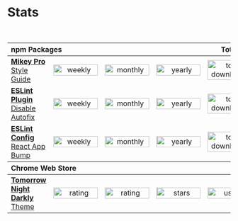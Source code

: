 <h1 text-align="center">Stats</h1>
<br />
<table>
  <thead>
    <tr>
      <th id="title2" align="left" colspan="4">npm Packages</th>
      <th id="total" text-align="center">Total</th>
    </tr>
  </thead>
  <tbody>
    <tr>
      <td align="left">
        <a href="https://github.com/mikey-pro/style-guide">
          <b>Mikey Pro</b>
          Style Guide
        </a>
      </td>
      <td align="center" text-align="center">
        <a href="https://www.npmjs.com/package/@mikey-pro/style-guide">
          <img
            src="https://img.shields.io/npm/dw/mikey-pro?color=rgba%280%2C0%2C0%2C0%29&style=for-the-badge&label="
            alt="weekly downloads"
            width="100px"
            height="25px"
          />
        </a>
      </td>
      <td align="center" text-align="center">
        <a href="https://www.npmjs.com/package/@mikey-pro/style-guide">
          <img
            src="https://img.shields.io/npm/dm/mikey-pro?color=rgba%280%2C0%2C0%2C0%29&style=for-the-badge&label="
            alt="monthly downloads"
            width="100px"
            height="25px"
          />
        </a>
      </td>
      <td align="center" text-align="center">
        <a href="https://www.npmjs.com/package/@mikey-pro/style-guide">
          <img
            src="https://img.shields.io/npm/dy/mikey-pro?color=rgba%280%2C0%2C0%2C0%29&style=for-the-badge&label="
            alt="yearly downloads"
            width="100px"
            height="25px"
          />
        </a>
      </td>
      <td align="center" text-align="center">
        <a href="https://www.npmjs.com/package/@mikey-pro/style-guide">
          <img
            src="https://img.shields.io/npm/dt/mikey-pro?color=rgba%280%2C0%2C0%2C0%29&style=for-the-badge&label="
            alt="total downloads"
            width="100px"
            height="45px"
          />
        </a>
      </td>
    </tr>
    <tr>
      <td align="left">
        <a href="https://github.com/chiefmikey/eslint-plugin-disable-autofix">
          <b>ESLint Plugin</b>
          Disable Autofix
        </a>
      </td>
      <td align="center" text-align="center">
        <a
          href="https://www.npmjs.com/package/eslint-plugin-disable-autofix"
          height="0"
        >
          <img
            src="https://img.shields.io/npm/dw/eslint-plugin-disable-autofix?color=rgba%280%2C0%2C0%2C0%29&style=for-the-badge&label="
            alt="weekly downloads"
            width="100px"
            height="25px"
          />
        </a>
      </td>
      <td align="center" text-align="center">
        <a
          href="https://www.npmjs.com/package/eslint-plugin-disable-autofix"
          height="0"
        >
          <img
            src="https://img.shields.io/npm/dm/eslint-plugin-disable-autofix?color=rgba%280%2C0%2C0%2C0%29&style=for-the-badge&label="
            alt="monthly downloads"
            width="100px"
            height="25px"
          />
        </a>
      </td>
      <td align="center" text-align="center">
        <a
          href="https://www.npmjs.com/package/eslint-plugin-disable-autofix"
          height="0"
        >
          <img
            src="https://img.shields.io/npm/dy/eslint-plugin-disable-autofix?color=rgba%280%2C0%2C0%2C0%29&style=for-the-badge&label="
            alt="yearly downloads"
            width="100px"
            height="25px"
          />
        </a>
      </td>
      <td align="center" text-align="center">
        <a
          href="https://www.npmjs.com/package/eslint-plugin-disable-autofix"
          height="0"
        >
          <img
            src="https://img.shields.io/npm/dt/eslint-plugin-disable-autofix?color=rgba%280%2C0%2C0%2C0%29&style=for-the-badge&label="
            alt="total downloads"
            width="100px"
            height="45px"
          />
        </a>
      </td>
    </tr>
    <tr>
      <td align="left">
        <a href="https://github.com/chiefmikey/eslint-config-react-app-bump">
          <b>ESLint Config</b>
          React App Bump
        </a>
      </td>
      <td align="center" text-align="center">
        <a
          href="https://www.npmjs.com/package/eslint-config-react-app-bump"
          height="0"
        >
          <img
            src="https://img.shields.io/npm/dw/eslint-config-react-app-bump?color=rgba%280%2C0%2C0%2C0%29&style=for-the-badge&label="
            alt="weekly downloads"
            width="100px"
            height="25px"
          />
        </a>
      </td>
      <td align="center" text-align="center">
        <a
          href="https://www.npmjs.com/package/eslint-config-react-app-bump"
          height="0"
        >
          <img
            src="https://img.shields.io/npm/dm/eslint-config-react-app-bump?color=rgba%280%2C0%2C0%2C0%29&style=for-the-badge&label="
            alt="monthly downloads"
            width="100px"
            height="25px"
          />
        </a>
      </td>
      <td align="center" text-align="center">
        <a
          href="https://www.npmjs.com/package/eslint-config-react-app-bump"
          height="0"
        >
          <img
            src="https://img.shields.io/npm/dy/eslint-config-react-app-bump?color=rgba%280%2C0%2C0%2C0%29&style=for-the-badge&label="
            alt="yearly downloads"
            width="100px"
            height="25px"
          />
        </a>
      </td>
      <td align="center" text-align="center">
        <a
          href="https://www.npmjs.com/package/eslint-config-react-app-bump"
          height="0"
        >
          <img
            src="https://img.shields.io/npm/dt/eslint-config-react-app-bump?color=rgba%280%2C0%2C0%2C0%29&style=for-the-badge&label="
            alt="total downloads"
            width="100px"
            height="45px"
          />
        </a>
      </td>
    </tr>
  </tbody>

  <thead>
    <tr>
      <th id="title1" align="left" colspan="4">Chrome Web Store</th>
    </tr>
  </thead>
  <tbody>
    <tr>
      <td align="left">
        <a href="https://github.com/mikey-pro/style-guide">
          <b>Tomorrow Night Darkly</b>
          Theme
        </a>
      </td>
      <td align="center" text-align="center">
        <a href="https://www.npmjs.com/package/@mikey-pro/style-guide">
          <img
            src="https://img.shields.io/chrome-web-store/rating-count/najhldfogkjhgdaaloddlfdgjfolnoik?color=rgba%280%2C0%2C0%2C0%29&style=for-the-badge"
            alt="rating count"
            width="100px"
            height="25px"
          />
        </a>
      </td>
      <td align="center" text-align="center">
        <a href="https://www.npmjs.com/package/@mikey-pro/style-guide">
          <img
            src="https://img.shields.io/chrome-web-store/rating/najhldfogkjhgdaaloddlfdgjfolnoik?color=rgba%280%2C0%2C0%2C0%29&style=for-the-badge"
            alt="rating"
            width="100px"
            height="25px"
          />
        </a>
      </td>
      <td align="center" text-align="center">
        <a href="https://www.npmjs.com/package/@mikey-pro/style-guide">
          <img
            src="https://img.shields.io/chrome-web-store/stars/najhldfogkjhgdaaloddlfdgjfolnoik?color=rgba%280%2C0%2C0%2C0%29&style=for-the-badge"
            alt="stars"
            width="100px"
            height="25px"
          />
        </a>
      </td>
      <td align="center" text-align="center">
        <a href="https://www.npmjs.com/package/@mikey-pro/style-guide">
          <img
            src="https://img.shields.io/chrome-web-store/users/najhldfogkjhgdaaloddlfdgjfolnoik?color=rgba%280%2C0%2C0%2C0%29&style=for-the-badge"
            alt="users"
            width="100px"
            height="25px"
          />
        </a>
      </td>
    </tr>
  </tbody>
</table>
